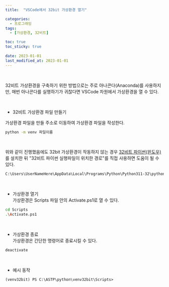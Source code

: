 ```yaml
---
title:  "VSCode에서 32bit 가상환경 열기"

categories:
  - 프로그래밍
tags:
  - [가상환경, 32비트]

toc: true
toc_sticky: true
 
date: 2023-01-01
last_modified_at: 2023-01-01
---
```


<br/>

32비트 가상환경을 구축하기 위한 방법으로는 주로 아나콘다(Anaconda)를 사용하지만, 매번 아나콘다를 실행하기가 귀찮다면 VSCode 차원에서 가상환경을 열 수 있다.  

<br/>

- 32비트 가상환경 파일 만들기  

가상환경 파일을 만들 주소로 이동하여 가상환경 파일을 작성한다.  

```bash
python -m venv 파일이름
```

<br/>

위와 같이 진행했음에도 32bit 가상환경이 작동하지 않는 경우 [32비트 파이썬(윈도우)](https://www.python.org/downloads/windows/)를 설치한 뒤 "32비트 파이썬 실행파일이 위치한 경로"를 직접 사용하면 도움이 될 수 있다.  

```bash
C:\Users\UserNameHere\AppData\Local\Programs\Python\Python311-32\python.exe -m venv venv32bit
```

<br/>

- 가상환경 열기  
가상환경은 Scripts 파일 안의 Activate.ps1로 열 수 있다.  

```bash
cd Scripts
.\Activate.ps1
```

<br/>

- 가상환경 종료  
가상환경은 간단한 명령어로 종료시킬 수 있다.  

```bash
deactivate
```

<br/>

- 예시 동작  

```
(venv32bit) PS C:\ASTP\python\venv32bit\Scripts>
```